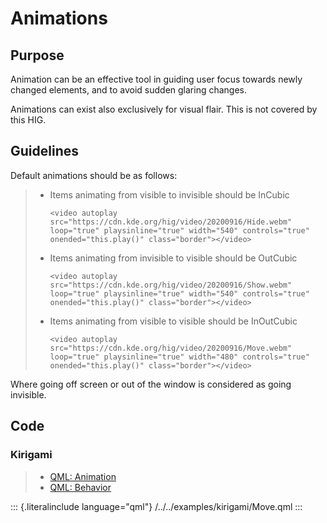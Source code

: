 Animations
==========

Purpose
-------

Animation can be an effective tool in guiding user focus towards newly
changed elements, and to avoid sudden glaring changes.

Animations can exist also exclusively for visual flair. This is not
covered by this HIG.

Guidelines
----------

Default animations should be as follows:

> -   Items animating from visible to invisible should be InCubic
>
>     ```{=html}
>     <video autoplay src="https://cdn.kde.org/hig/video/20200916/Hide.webm" 
>     loop="true" playsinline="true" width="540" controls="true" 
>     onended="this.play()" class="border"></video>
>     ```
>
> -   Items animating from invisible to visible should be OutCubic
>
>     ```{=html}
>     <video autoplay src="https://cdn.kde.org/hig/video/20200916/Show.webm" 
>     loop="true" playsinline="true" width="540" controls="true" 
>     onended="this.play()" class="border"></video>
>     ```
>
> -   Items animating from visible to visible should be InOutCubic
>
>     ```{=html}
>     <video autoplay src="https://cdn.kde.org/hig/video/20200916/Move.webm" 
>     loop="true" playsinline="true" width="480" controls="true" 
>     onended="this.play()" class="border"></video>
>     ```

Where going off screen or out of the window is considered as going
invisible.

Code
----

### Kirigami

> -   [QML:
>     Animation](https://doc.qt.io/qt-5/qml-qtquick-animation.html)
> -   [QML: Behavior](https://doc.qt.io/qt-5/qml-qtquick-behavior.html)

::: {.literalinclude language="qml"}
/../../examples/kirigami/Move.qml
:::
